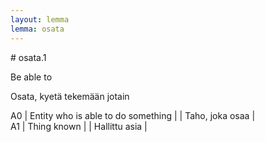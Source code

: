 ```yaml
---
layout: lemma
lemma: osata
---
```


<div class="sense">
# <span class="sensename">osata.1</span>

<span class="description">Be able to</span>

<span class="description">Osata, kyetä tekemään jotain</span>

A0 | Entity who is able to do something |   | Taho, joka osaa |  
A1 | Thing known |   | Hallittu asia |  

</div>

